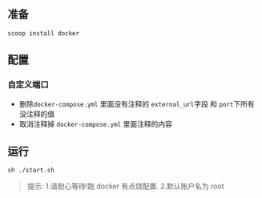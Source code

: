 ## 准备

```
scoop install docker
```

## 配置

### 自定义端口

- 删除`docker-compose.yml` 里面没有注释的 `external_url`字段 和 `port`下所有没注释的值
- 取消注释掉 `docker-compose.yml` 里面注释的内容

## 运行

```
sh ./start.sh
```

> 提示: 1.请耐心等待!跑 docker 有点烧配置. 2.默认账户名为 root
